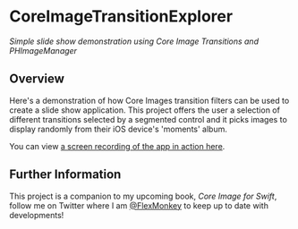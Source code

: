 # CoreImageTransitionExplorer
_Simple slide show demonstration using Core Image Transitions and PHImageManager_

## Overview

Here's a demonstration of how Core Images transition filters can be used to create a slide show application. This project offers the user a selection of different transitions selected by a segmented control and it picks images to display randomly from their iOS device's 'moments' album.

You can view [a screen recording of the app in action here](https://youtu.be/SxtIrFJpXUc).

## Further Information

This project is a companion to my upcoming book, _Core Image for Swift_, follow me on Twitter where I am [@FlexMonkey](https://twitter.com/FlexMonkey) to keep up to date with developments!

